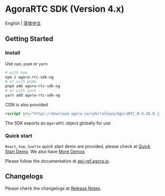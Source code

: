 # AgoraRTC SDK (Version 4.x)

English | [简体中文](https://github.com/AgoraIO/agora-rtc-web/blob/main/projects/README-zh_CN.md)

## Getting Started

### Install

Use `npm`, `pnpm` or `yarn`

```bash
# with npm
npm i agora-rtc-sdk-ng
# or with pnpm
pnpm add agora-rtc-sdk-ng
# or with yarn
yarn add agora-rtc-sdk-ng
```

CDN is also provided

```html
<script src="https://download.agora.io/sdk/release/AgoraRTC_N-4.20.0.js"></script>
```

The SDK exports an `AgoraRTC` object globally for use

### Quick start

`React`, `Vue`, `Svelte` quick start demo are provided, please check at [Quick Start Demo](https://github.com/AgoraIO/agora-rtc-web/blob/main/projects).
We also have [More Demos](https://github.com/AgoraIO/API-Examples-Web/tree/main/Demo)

Please follow the documentation at [api-ref.agora.io](https://api-ref.agora.io/en/voice-sdk/web/4.x/index.html).

## Changelogs

Please check the changelogs at [Release Notes](https://github.com/AgoraIO/agora-rtc-web/blob/main/CHANGELOG.md).
